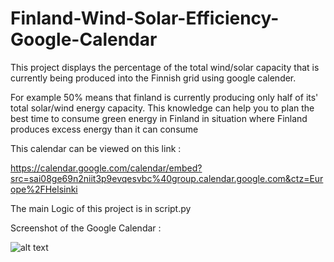 # Finland-Wind-Solar-Efficiency-Google-Calendar
This project displays the percentage of the total wind/solar capacity that is currently being produced into the Finnish grid using google calender. 

For example 50% means that finland is currently producing only half of its' total solar/wind energy capacity. 
This knowledge can help you to plan the best time to consume green energy in Finland in situation where Finland produces excess energy than it can consume

This calendar can be viewed on this link : 

https://calendar.google.com/calendar/embed?src=sai08ge69n2niit3p9evqesvbc%40group.calendar.google.com&ctz=Europe%2FHelsinki

The main Logic of this project is in script.py

Screenshot of the Google Calendar : 

![alt text](https://github.com/sseun43/Finland-Wind-Solar-Efficiency-Google-Calendar/new/main/google_calender_screenshot.png)
